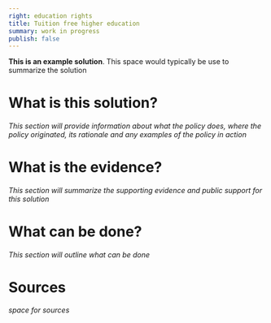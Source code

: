 ```yaml
---
right: education rights
title: Tuition free higher education
summary: work in progress
publish: false
---
```

**This is an example solution**. This space would typically be use to summarize the solution

# What is this solution?
###### *This section will provide information about what the policy does, where the policy originated, its rationale and any examples of the policy in action*

# What is the evidence?
###### *This section will summarize the supporting evidence and public support for this solution*

# What can be done?
###### *This section will outline what can be done*

# Sources
###### *space for sources*
